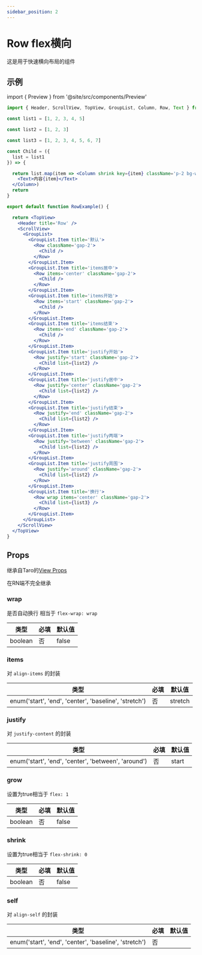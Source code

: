 ```yaml
---
sidebar_position: 2
---
```


# Row flex横向

这是用于快速横向布局的组件

## 示例

import { Preview } from '@site/src/components/Preview'

<Preview name='Row' />

```jsx
import { Header, ScrollView, TopView, GroupList, Column, Row, Text } from '@/duxuiExample'

const list1 = [1, 2, 3, 4, 5]

const list2 = [1, 2, 3]

const list3 = [1, 2, 3, 4, 5, 6, 7]

const Child = ({
  list = list1
}) => {

  return list.map(item => <Column shrink key={item} className='p-2 bg-white' style={{ height: 24 * item }}>
    <Text>内容{item}</Text>
  </Column>)
  return
}

export default function RowExample() {

  return <TopView>
    <Header title='Row' />
    <ScrollView>
      <GroupList>
        <GroupList.Item title='默认'>
          <Row className='gap-2'>
            <Child />
          </Row>
        </GroupList.Item>
        <GroupList.Item title='items居中'>
          <Row items='center' className='gap-2'>
            <Child />
          </Row>
        </GroupList.Item>
        <GroupList.Item title='items开始'>
          <Row items='start' className='gap-2'>
            <Child />
          </Row>
        </GroupList.Item>
        <GroupList.Item title='items结束'>
          <Row items='end' className='gap-2'>
            <Child />
          </Row>
        </GroupList.Item>
        <GroupList.Item title='justify开始'>
          <Row justify='start' className='gap-2'>
            <Child list={list2} />
          </Row>
        </GroupList.Item>
        <GroupList.Item title='justify居中'>
          <Row justify='center' className='gap-2'>
            <Child list={list2} />
          </Row>
        </GroupList.Item>
        <GroupList.Item title='justify结束'>
          <Row justify='end' className='gap-2'>
            <Child list={list2} />
          </Row>
        </GroupList.Item>
        <GroupList.Item title='justify两端'>
          <Row justify='between' className='gap-2'>
            <Child list={list2} />
          </Row>
        </GroupList.Item>
        <GroupList.Item title='justify周围'>
          <Row justify='around' className='gap-2'>
            <Child list={list2} />
          </Row>
        </GroupList.Item>
        <GroupList.Item title='换行'>
          <Row wrap items='center' className='gap-2'>
            <Child list={list3} />
          </Row>
        </GroupList.Item>
      </GroupList>
    </ScrollView>
  </TopView>
}
```

## Props

继承自Taro的[View Props](https://nervjs.github.io/taro-docs/docs/components/viewContainer/view#viewprops)

在RN端不完全继承

### wrap

是否自动换行 相当于 `flex-wrap: wrap`

| 类型 | 必填 | 默认值 |
| ---- | -------- | ------- |
| boolean | 否 | false |

### items

对 `align-items` 的封装

| 类型 | 必填 | 默认值 |
| ---- | -------- | ------- |
| enum('start', 'end', 'center', 'baseline', 'stretch') | 否 | stretch |

### justify

对 `justify-content` 的封装

| 类型 | 必填 | 默认值 |
| ---- | -------- | ------- |
| enum('start', 'end', 'center', 'between', 'around') | 否 | start |

### grow

设置为true相当于 `flex: 1`

| 类型 | 必填 | 默认值 |
| ---- | -------- | ------- |
| boolean | 否 | false |

### shrink

设置为true相当于 `flex-shrink: 0`

| 类型 | 必填 | 默认值 |
| ---- | -------- | ------- |
| boolean | 否 | false |

### self

对 `align-self` 的封装

| 类型 | 必填 | 默认值 |
| ---- | -------- | ------- |
| enum('start', 'end', 'center', 'baseline', 'stretch') | 否 |  |

